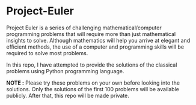 # Project-Euler
Project Euler is a series of challenging mathematical/computer programming problems that will require more than just mathematical insights to solve. Although mathematics will help you arrive at elegant and efficient methods, the use of a computer and programming skills will be required to solve most problems.

In this repo, I have attempted to provide the solutions of the classical problems using Python programming language. 

**NOTE :** 
Please try these problems on your own before looking into the solutions. Only the solutions of the first 100 problems will be available publicly. After that, this repo will be made private.
